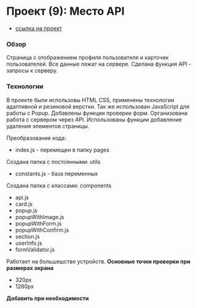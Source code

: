 # Проект (9): Место API

* [ссылка на проект](https://PavelKhokhlov/mesto/)

### Обзор
Страница с отображением профиля пользователя и карточек пользователей. Все данные лежат на сервере. Сделана функция API - запросы к серверу.

### Технологии
В проекте были использовы HTML CSS, применены технологии адаптивной и резиновой верстки. Так же использован JavaScript для работы с Popup. Добавлены функции проверки форм.
Организована работа с сервером через API. Использованы функции добавление удаления элементов страницы.

Преобразование кода:
* index.js - перемещен в папку pages

Создана папка с постоянными: utils
* constants.js - база переменных

Создана папка с классами: components
* api.js
* card.js
* popup.js
* popupWithImage.js
* popupWithForm.js
* popupWithConfirm.js
* section.js
* userInfo.js
* formValidator.js

Работает на большешстве устройств.
**Основные точки проверки при размерах экрана**
* 320px 
* 1280px

**Добавить при необходимости**
